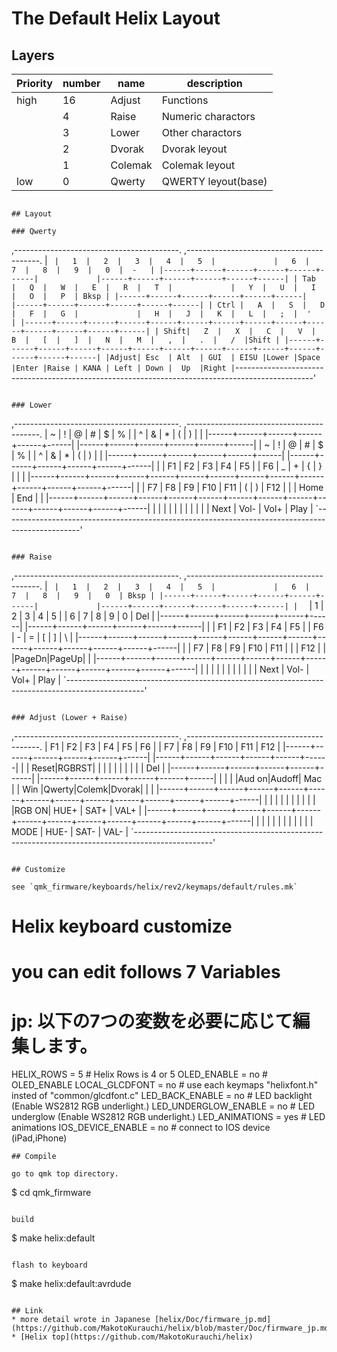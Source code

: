 # The Default Helix Layout

## Layers

|Priority|number|name|description|
| ---- | ---- | --- | --- |
|high|16|Adjust|Functions|
||4|Raise|Numeric charactors|
||3|Lower|Other charactors|
||2|Dvorak|Dvorak leyout|
||1|Colemak|Colemak leyout|
|low|0|Qwerty|QWERTY leyout(base)|
```

## Layout

### Qwerty

```
 ,-----------------------------------------.             ,-----------------------------------------.
 |   `  |   1  |   2  |   3  |   4  |   5  |             |   6  |   7  |   8  |   9  |   0  |  -   |
 |------+------+------+------+------+------|             |------+------+------+------+------+------|
 | Tab  |   Q  |   W  |   E  |   R  |   T  |             |   Y  |   U  |   I  |   O  |   P  | Bksp |
 |------+------+------+------+------+------|             |------+------+------+------+------+------|
 | Ctrl |   A  |   S  |   D  |   F  |   G  |             |   H  |   J  |   K  |   L  |   ;  |  '   |
 |------+------+------+------+------+------+------+------+------+------+------+------+------+------|
 | Shift|   Z  |   X  |   C  |   V  |   B  |   [  |   ]  |   N  |   M  |   ,  |   .  |   /  |Shift |
 |------+------+------+------+------+------+------+------+------+------+------+------+------+------|
 |Adjust| Esc  | Alt  | GUI  | EISU |Lower |Space |Enter |Raise | KANA | Left | Down |  Up  |Right |
 `-------------------------------------------------------------------------------------------------'
```

### Lower
```
 ,-----------------------------------------.             ,-----------------------------------------.
 |   ~  |   !  |   @  |   #  |   $  |   %  |             |   ^  |   &  |   *  |   (  |   )  |      |
 |------+------+------+------+------+------|             |------+------+------+------+------+------|
 |   ~  |   !  |   @  |   #  |   $  |   %  |             |   ^  |   &  |   *  |   (  |   )  |      |
 |------+------+------+------+------+------|             |------+------+------+------+------+------|
 |      |  F1  |  F2  |  F3  |  F4  |  F5  |             |  F6  |   _  |   +  |   {  |   }  |  |   |
 |------+------+------+------+------+------+------+------+------+------+------+------+------+------|
 |      |  F7  |  F8  |  F9  |  F10 |  F11 |  (   |   )  |  F12 |      |      | Home | End  |      |
 |------+------+------+------+------+------+------+------+------+------+------+------+------+------|
 |      |      |      |      |      |      |      |      |      |      | Next | Vol- | Vol+ | Play |
 `-------------------------------------------------------------------------------------------------'
```

### Raise
```
 ,-----------------------------------------.             ,-----------------------------------------.
 |   `  |   1  |   2  |   3  |   4  |   5  |             |   6  |   7  |   8  |   9  |   0  | Bksp |
 |------+------+------+------+------+------|             |------+------+------+------+------+------|
 |   `  |   1  |   2  |   3  |   4  |   5  |             |   6  |   7  |   8  |   9  |   0  | Del  |
 |------+------+------+------+------+------|             |------+------+------+------+------+------|
 |      |  F1  |  F2  |  F3  |  F4  |  F5  |             |  F6  |   -  |   =  |   [  |   ]  |  \   |
 |------+------+------+------+------+------+------+------+------+------+------+------+------+------|
 |      |  F7  |  F8  |  F9  |  F10 |  F11 |      |      |  F12 |      |      |PageDn|PageUp|      |
 |------+------+------+------+------+------+------+------+------+------+------+------+------+------|
 |      |      |      |      |      |      |      |      |      |      | Next | Vol- | Vol+ | Play |
 `-------------------------------------------------------------------------------------------------'
```

### Adjust (Lower + Raise)
```
 ,-----------------------------------------.             ,-----------------------------------------.
 |  F1  |  F2  |  F3  |  F4  |  F5  |  F6  |             |  F7  |  F8  |  F9  |  F10 |  F11 |  F12 |
 |------+------+------+------+------+------|             |------+------+------+------+------+------|
 |      | Reset|RGBRST|      |      |      |             |      |      |      |      |      |  Del |
 |------+------+------+------+------+------|             |------+------+------+------+------+------|
 |      |      |      |Aud on|Audoff| Mac  |             | Win  |Qwerty|Colemk|Dvorak|      |      |
 |------+------+------+------+------+------+------+------+------+------+------+------+------+------|
 |      |      |      |      |      |      |      |      |      |      |RGB ON| HUE+ | SAT+ | VAL+ |
 |------+------+------+------+------+------+------+------+------+------+------+------+------+------|
 |      |      |      |      |      |      |      |      |      |      | MODE | HUE- | SAT- | VAL- |
 `-------------------------------------------------------------------------------------------------'
```

## Customize

see `qmk_firmware/keyboards/helix/rev2/keymaps/default/rules.mk`

```
# Helix keyboard customize
# you can edit follows 7 Variables
#  jp: 以下の7つの変数を必要に応じて編集します。
HELIX_ROWS = 5              # Helix Rows is 4 or 5
OLED_ENABLE = no            # OLED_ENABLE
LOCAL_GLCDFONT = no         # use each keymaps "helixfont.h" insted of "common/glcdfont.c"
LED_BACK_ENABLE = no        # LED backlight (Enable WS2812 RGB underlight.)
LED_UNDERGLOW_ENABLE = no   # LED underglow (Enable WS2812 RGB underlight.)
LED_ANIMATIONS = yes        # LED animations
IOS_DEVICE_ENABLE = no      # connect to IOS device (iPad,iPhone)

```
## Compile

go to qmk top directory.
```
$ cd qmk_firmware
```

build
```
$ make helix:default
```

flash to keyboard
```
$ make helix:default:avrdude
```

## Link
* more detail wrote in Japanese [helix/Doc/firmware_jp.md](https://github.com/MakotoKurauchi/helix/blob/master/Doc/firmware_jp.md)
* [Helix top](https://github.com/MakotoKurauchi/helix)

